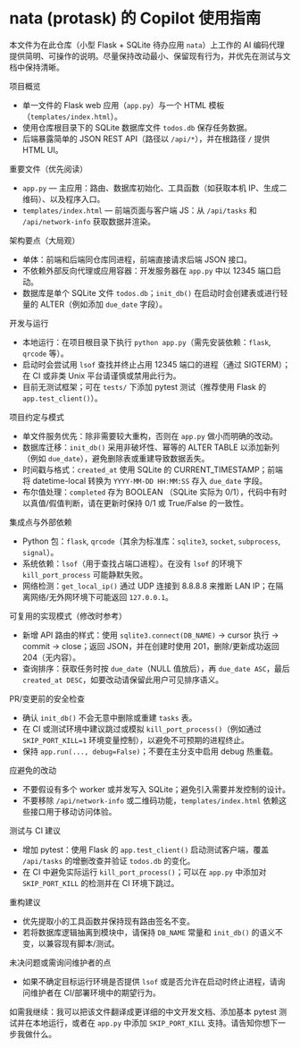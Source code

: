 # nata (protask) 的 Copilot 使用指南

本文件为在此仓库（小型 Flask + SQLite 待办应用 `nata`）上工作的 AI 编码代理提供简明、可操作的说明。尽量保持改动最小、保留现有行为，并优先在测试与文档中保持清晰。

项目概览
- 单一文件的 Flask web 应用（`app.py`）与一个 HTML 模板（`templates/index.html`）。
- 使用仓库根目录下的 SQLite 数据库文件 `todos.db` 保存任务数据。
- 后端暴露简单的 JSON REST API（路径以 `/api/*`），并在根路径 `/` 提供 HTML UI。

重要文件（优先阅读）
- `app.py` — 主应用：路由、数据库初始化、工具函数（如获取本机 IP、生成二维码）、以及程序入口。
- `templates/index.html` — 前端页面与客户端 JS：从 `/api/tasks` 和 `/api/network-info` 获取数据并渲染。

架构要点（大局观）
- 单体：前端和后端同仓库同进程，前端直接请求后端 JSON 接口。
- 不依赖外部反向代理或应用容器：开发服务器在 `app.py` 中以 12345 端口启动。
- 数据库是单个 SQLite 文件 `todos.db`；`init_db()` 在启动时会创建表或进行轻量的 ALTER（例如添加 `due_date` 字段）。

开发与运行
- 本地运行：在项目根目录下执行 `python app.py`（需先安装依赖：`flask`, `qrcode` 等）。
- 启动时会尝试用 `lsof` 查找并终止占用 12345 端口的进程（通过 SIGTERM）；在 CI 或非类 Unix 平台请谨慎或禁用此行为。
- 目前无测试框架；可在 `tests/` 下添加 pytest 测试（推荐使用 Flask 的 `app.test_client()`）。

项目约定与模式
- 单文件服务优先：除非需要较大重构，否则在 `app.py` 做小而明确的改动。
- 数据库迁移：`init_db()` 采用非破坏性、幂等的 ALTER TABLE 以添加新列（例如 `due_date`），避免删除表或重建导致数据丢失。
- 时间戳与格式：`created_at` 使用 SQLite 的 CURRENT_TIMESTAMP；前端将 datetime-local 转换为 `YYYY-MM-DD HH:MM:SS` 存入 `due_date` 字段。
- 布尔值处理：`completed` 存为 BOOLEAN （SQLite 实际为 0/1），代码中有时以真值/假值判断，请在更新时保持 0/1 或 True/False 的一致性。

集成点与外部依赖
- Python 包：`flask`, `qrcode`（其余为标准库：`sqlite3`, `socket`, `subprocess`, `signal`）。
- 系统依赖：`lsof`（用于查找占端口进程）。在没有 `lsof` 的环境下 `kill_port_process` 可能静默失败。
- 网络检测：`get_local_ip()` 通过 UDP 连接到 8.8.8.8 来推断 LAN IP；在隔离网络/无外网环境下可能返回 `127.0.0.1`。

可复用的实现模式（修改时参考）
- 新增 API 路由的样式：使用 `sqlite3.connect(DB_NAME)` -> cursor 执行 -> commit -> close；返回 JSON，并在创建时使用 201，删除/更新成功返回 204（无内容）。
- 查询排序：获取任务时按 `due_date`（NULL 值放后），再 `due_date ASC`，最后 `created_at DESC`，如要改动请保留此用户可见排序语义。

PR/变更前的安全检查
- 确认 `init_db()` 不会无意中删除或重建 `tasks` 表。
- 在 CI 或测试环境中建议跳过或模拟 `kill_port_process()`（例如通过 `SKIP_PORT_KILL=1` 环境变量控制），以避免不可预期的进程终止。
- 保持 `app.run(..., debug=False)`；不要在主分支中启用 debug 热重载。

应避免的改动
- 不要假设有多个 worker 或并发写入 SQLite；避免引入需要并发控制的设计。
- 不要移除 `/api/network-info` 或二维码功能，`templates/index.html` 依赖这些接口用于移动访问体验。

测试与 CI 建议
- 增加 pytest：使用 Flask 的 `app.test_client()` 启动测试客户端，覆盖 `/api/tasks` 的增删改查并验证 `todos.db` 的变化。
- 在 CI 中避免实际运行 `kill_port_process()`；可以在 `app.py` 中添加对 `SKIP_PORT_KILL` 的检测并在 CI 环境下跳过。

重构建议
- 优先提取小的工具函数并保持现有路由签名不变。
- 若将数据库逻辑抽离到模块中，请保持 `DB_NAME` 常量和 `init_db()` 的语义不变，以兼容现有脚本/测试。

未决问题或需询问维护者的点
- 如果不确定目标运行环境是否提供 `lsof` 或是否允许在启动时终止进程，请询问维护者在 CI/部署环境中的期望行为。

如需我继续：我可以把该文件翻译成更详细的中文开发文档、添加基本 pytest 测试并在本地运行，或者在 `app.py` 中添加 `SKIP_PORT_KILL` 支持。请告知你想下一步我做什么。